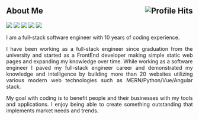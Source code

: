

<h2>About Me <img align="right" alt="Profile Hits" src="https://komarev.com/ghpvc/?username=topskilldev&style=flat-square"></h2>

![](https://img.shields.io/badge/NodeJS-NodeJS-informational?style=flat&logo=node.js&logoColor=white&color=2bbc8a)
![](https://img.shields.io/badge/ReactJs-ReactJs-informational?style=flat&logo=react&logoColor=white&color=2bbc8a)
![](https://img.shields.io/npm/types/typescript?color=2bbc8a&label=typescript&logo=typescript&logoColor=white)
![](https://img.shields.io/badge/VueJS-VueJS-informational?style=flat&logo=vue.js&logoColor=white&color=2bbc8a)
![](https://img.shields.io/badge/Python-Python-informational?style=flat&logo=python&logoColor=white&color=2bbc8a)

<p align="justify">I am a full-stack software engineer with 10 years of coding experience.</p>

<p align="justify">I have been working as a full-stack engineer since graduation from the university and started as a FrontEnd developer making simple static web pages and expanding my knowledge over time. While working as a software engineer I paved my full-stack engineer career and demonstrated my knowledge and intelligence by building more than 20 websites utilizing various modern web technologies such as MERN/Python/Vue/Angular stack.</p>

<p align="justify">My goal with coding is to benefit people and their businesses with my tools and applications. I enjoy being able to create something outstanding that implements market needs and trends. </p>
